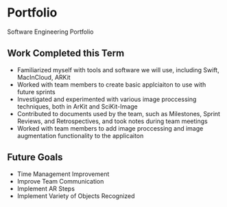 # Portfolio
Software Engineering Portfolio

## Work Completed this Term
* Familiarized myself with tools and software we will use, including Swift, MacInCloud, ARKit
* Worked with team members to create basic applciaiton to use with future sprints
* Investigated and experimented with various image proccessing techniques, both in ArKit and SciKit-Image
* Contributed to documents used by the team, such as Milestones, Sprint Reviews, and Retrospectives, and took notes during team meetings
* Worked with team members to add image proccessing and image augmentation functionality to the applicaiton


## Future Goals
* Time Management Improvement
* Improve Team Communication
* Implement AR Steps 
* Implement Variety of Objects Recognized 
